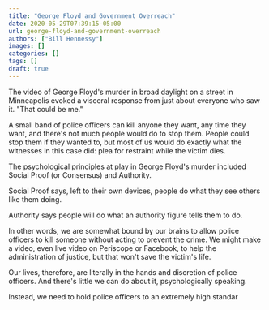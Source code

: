 ```yaml
---
title: "George Floyd and Government Overreach"
date: 2020-05-29T07:39:15-05:00
url: george-floyd-and-government-overreach
authors: ["Bill Hennessy"]
images: []
categories: []
tags: []
draft: true
---
```

The video of George Floyd's murder in broad daylight on a street in Minneapolis evoked a visceral response from just about everyone who saw it. "That could be me."

A small band of police officers can kill anyone they want, any time they want, and there's not much people would do to stop them. People could stop them if they wanted to, but most of us would do exactly what the witnesses in this case did: plea for restraint while the victim dies. 

The psychological principles at play in George Floyd's murder included Social Proof (or Consensus) and Authority. 

Social Proof says, left to their own devices, people do what they see others like them doing. 

Authority says people will do what an authority figure tells them to do. 

In other words, we are somewhat bound by our brains to allow police officers to kill someone without acting to prevent the crime. We might make a video, even live video on Periscope or Facebook, to help the administration of justice, but that won't save the victim's life. 

Our lives, therefore, are literally in the hands and discretion of police officers. And there's little we can do about it, psychologically speaking.

Instead, we need to hold police officers to an extremely high standar